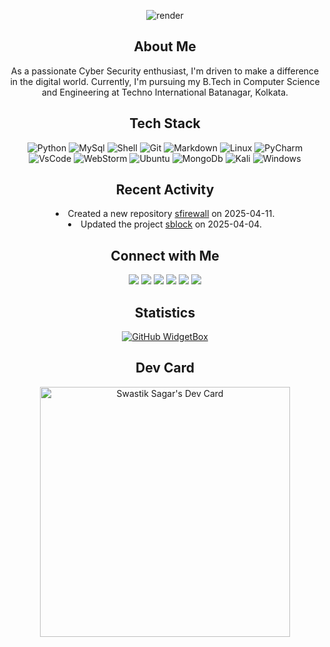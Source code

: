<div align="center">

![render](https://capsule-render.vercel.app/api?type=waving&height=300&text=Swastik%20Sagar&textBg=false&reversal=false&section=header&fontColor=FFFFFF)
</div>
<div align="center"><h2>About Me</h2></div>
<div align="center"><p>As a passionate Cyber Security enthusiast, I'm driven to make a difference in the digital world. Currently, I'm pursuing my B.Tech in Computer Science and Engineering at Techno International Batanagar, Kolkata.</p></div>

<div align="center"> <h2>Tech Stack</h2></div>
<div align="center">

![Python](https://ziadoua.github.io/m3-Markdown-Badges/badges/Python/python3.svg)
![MySql](https://ziadoua.github.io/m3-Markdown-Badges/badges/MySQL/mysql2.svg) 
![Shell](https://ziadoua.github.io/m3-Markdown-Badges/badges/Shell/shell3.svg) 
![Git](https://ziadoua.github.io/m3-Markdown-Badges/badges/Git/git1.svg) 
![Markdown](https://ziadoua.github.io/m3-Markdown-Badges/badges/Markdown/markdown3.svg)
![Linux](https://ziadoua.github.io/m3-Markdown-Badges/badges/Linux/linux2.svg)
![PyCharm](https://ziadoua.github.io/m3-Markdown-Badges/badges/PyCharm/pycharm2.svg)
![VsCode](https://ziadoua.github.io/m3-Markdown-Badges/badges/VisualStudioCode/visualstudiocode1.svg)
![WebStorm](https://ziadoua.github.io/m3-Markdown-Badges/badges/Webstorm/webstorm1.svg)
![Ubuntu](https://ziadoua.github.io/m3-Markdown-Badges/badges/Ubuntu/ubuntu1.svg)
![MongoDb](https://ziadoua.github.io/m3-Markdown-Badges/badges/MongoDB/mongodb1.svg)
![Kali](https://ziadoua.github.io/m3-Markdown-Badges/badges/KaliLinux/kalilinux1.svg)
![Windows](https://ziadoua.github.io/m3-Markdown-Badges/badges/Windows/windows1.svg)
</div>

<div align="center"> <h2>Recent Activity</h2></div>
<div align="center"

- Created a new repository [sfirewall](https://github.com/swastiksagar/sfirewall) on 2025-04-11.
- Updated the project [sblock](https://github.com/swastiksagar/sblock) on 2025-04-04.
</div>
<div align="center"> <h2>Connect with Me</h2></div>  
<div align="center">
<a href="https://github.com/swastiksagar" target="blank">
<img src=https://ziadoua.github.io/m3-Markdown-Badges/badges/Github/github3.svg /></a>
<a href="https://twitter.com/swastiksagarr" target="blank">
<img src=https://ziadoua.github.io/m3-Markdown-Badges/badges/Twitter/twitter2.svg /></a>
<a href="https://linkedin.com/in/swastiksagar" target="blank">
<img src=https://ziadoua.github.io/m3-Markdown-Badges/badges/LinkedIn/linkedin2.svg /></a>
<a href="https://www.discord.com/#swastiksagar0" target="blank">
<img src=https://ziadoua.github.io/m3-Markdown-Badges/badges/Discord/discord1.svg /></a>
<a href="https://instagram.com/swastiksagar" target="blank">
<img src=https://ziadoua.github.io/m3-Markdown-Badges/badges/Instagram/instagram1.svg /></a>
<a href="mailto:swastiksagar06@gmail.com" target="blank">
<img src=https://ziadoua.github.io/m3-Markdown-Badges/badges/Gmail/gmail1.svg /></a>
</div>  
<div align="center"> <h2>Statistics</h2></div>
<div align="center">

[![GitHub WidgetBox](https://github-widgetbox.vercel.app/api/profile?username=swastiksagar&data=followers,repositories,stars,commits&theme=default)](https://github.com/Jurredr/github-widgetbox)
</div>

<div align="center"><h2>Dev Card</h2></div>
<div align="center"><a href="https://app.daily.dev/swastiksagar"><img src="https://api.daily.dev/devcards/v2/m4PzltzD05vDI84A4l51B.png?r=co6&type=wide" width="400" alt="Swastik Sagar's Dev Card"/></a></div>
